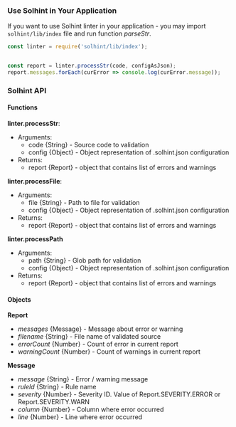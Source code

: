 ### Use Solhint in Your Application

If you want to use Solhint linter in your application - you may import `solhint/lib/index` file and run function 
*parseStr*.


```javascript
const linter = require('solhint/lib/index');


const report = linter.processStr(code, configAsJson);
report.messages.forEach(curError => console.log(curError.message));
```

### Solhint API

#### Functions
   
  **linter.processStr**:
   
   - Arguments:
     - code {String} - Source code to validation
     - config {Object} - Object representation of .solhint.json configuration
   - Returns: 
     - report {Report} - object that contains list of errors and warnings
     
  **linter.processFile**:
   
   - Arguments:
     - file {String} - Path to file for validation
     - config {Object} - Object representation of .solhint.json configuration
   - Returns: 
     - report {Report} - object that contains list of errors and warnings
    
  **linter.processPath** 
  
   - Arguments:
     - path {String} - Glob path for validation
     - config {Object} - Object representation of .solhint.json configuration
   - Returns: 
     - report {Report} - object that contains list of errors and warnings
     
     
#### Objects

  **Report** 
  
   - *messages* {Message} - Message about error or warning
   - *filename* {String} - File name of validated source
   - *errorCount* {Number} - Count of error in current report
   - *warningCount* {Number} - Count of warnings in current report
   
  **Message**

   - *message* {String} - Error / warning message
   - *ruleId* {String} - Rule name
   - *severity* {Number} - Severity ID. Value of Report.SEVERITY.ERROR or Report.SEVERITY.WARN 
   - *column* {Number} - Column where error occurred
   - *line* {Number} - Line where error occurred
